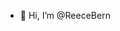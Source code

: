 - 👋 Hi, I’m @ReeceBern

<!---
ReeceBern/ReeceBern is a ✨ special ✨ repository because its `README.md` (this file) appears on your GitHub profile.
You can click the Preview link to take a look at your changes.
--->

